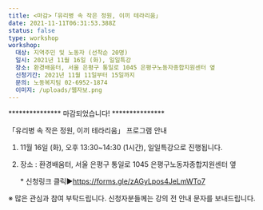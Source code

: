 ```yaml
---
title: <마감>「유리병 속 작은 정원, 이끼 테라리움」
date: 2021-11-11T06:31:53.388Z
status: false
type: workshop
workshop:
  대상: 지역주민 및 노동자 (선착순 20명)
  일시: 2021년 11월 16일 (화), 일일특강
  장소: 환경배움터, 서울 은평구 통일로 1045 은평구노동자종합지원센터 옆
  신청기간: 2021년 11월 11일부터 15일까지
  문의: 노동복지팀 02-6952-1874
  이미지: /uploads/웹자보.png
---
```

\*\*\*\*\*\*\*\*\*\*\*\*\*\*\* 마감되었습니다! \*\*\*\*\*\*\*\*\*\*\*\*\*\*\*

「유리병 속 작은 정원, 이끼 테라리움」 프로그램 안내 

1. 11월 16일 (화), 오후 13:30~14:30 (1시간), 일일특강으로 진행됩니다.
2. 장소 : 환경배움터, 서울 은평구 통일로 1045 은평구노동자종합지원센터 옆 

   \* 신청링크 클릭▶[](<1. https://forms.gle/MdfAxEuKvu3qFNpd9>)https://forms.gle/zAGyLpos4JeLmWTo7

 ※ 많은 관심과 참여 부탁드립니다.  신청자분들께는 강의 전 안내 문자를 보내드립니다.